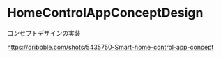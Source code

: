 # HomeControlAppConceptDesign
コンセプトデザインの実装

https://dribbble.com/shots/5435750-Smart-home-control-app-concept
